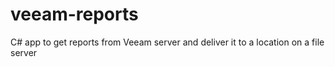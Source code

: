 # veeam-reports
 C# app to get reports from Veeam server and deliver it to a location on a file server
